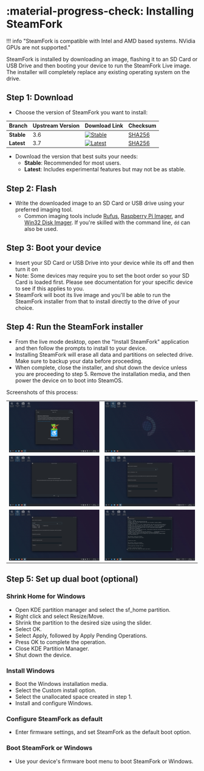 # :material-progress-check: Installing SteamFork

!!! info "SteamFork is compatible with Intel and AMD based systems.  NVidia GPUs are not supported."

SteamFork is installed by downloading an image, flashing it to an SD Card or USB Drive and then booting your device to run the SteamFork Live image.  The installer will completely replace any existing operating system on the drive.

## Step 1: Download

* Choose the version of SteamFork you want to install:

| Branch       | Upstream Version | Download Link                                                                                                           | Checksum                                                                                                           |
|--------------|------------------|-------------------------------------------------------------------------------------------------------------------------|--------------------------------------------------------------------------------------------------------------------|
| **Stable**   | 3.6              | [![Stable](https://img.shields.io/github/release/SteamFork/distribution.svg?labelColor=111111&color=5998FF&label=Stable&style=flat)](https://www.steamfork.org/images/installer/steamfork-rel-latest-x86_64.iso) | [SHA256](https://www.steamfork.org/images/installer/steamfork-rel-latest-x86_64.iso.sha256)                       |
| **Latest**   | 3.7              | [![Latest](https://img.shields.io/badge/Latest-3.7-FF9900?labelColor=111111&style=flat)](https://www.steamfork.org/images/installer/steamfork-testing-latest-x86_64.iso) | [SHA256](https://www.steamfork.org/images/installer/steamfork-testing-latest-x86_64.iso.sha256)                   |

* Download the version that best suits your needs:
  * **Stable**: Recommended for most users.
  * **Latest**: Includes experimental features but may not be as stable.

## Step 2: Flash

* Write the downloaded image to an SD Card or USB drive using your preferred imaging tool.
    * Common imaging tools include [Rufus](https://rufus.ie/), [Raspberry Pi Imager](https://www.raspberrypi.com/software/), and [Win32 Disk Imager](https://sourceforge.net/projects/win32diskimager/).  If you're skilled with the command line, `dd` can also be used.

## Step 3: Boot your device

* Insert your SD Card or USB Drive into your device while its off and then turn it on
* Note: Some devices may require you to set the boot order so your SD Card is loaded first.  Please see documentation for your specific device to see if this applies to you.
* SteamFork will boot its live image and you'll be able to run the SteamFork installer from that to install directly to the drive of your choice.

## Step 4: Run the SteamFork installer

* From the live mode desktop, open the "Install SteamFork" application and then follow the prompts to install to your device.
* Installing SteamFork will erase all data and partitions on selected drive. Make sure to backup your data before proceeding.
* When complete, close the installer, and shut down the device unless you are proceeding to step 5.  Remove the installation media, and then power the device on to boot into SteamOS.

Screenshots of this process:

<table>
  <tr>
    <td><img src="../../_inc/images/install/ksnip_20240603-041039.png"/></td>
    <td><img src="../../_inc/images/install/ksnip_20240603-041127.png"/></td>
  </tr>
  <tr>
    <td><img src="../../_inc/images/install/ksnip_20240603-041200.png"/></td>
    <td><img src="../../_inc/images/install/ksnip_20240603-041232.png"/></td>
  </tr>
  <tr>
    <td><img src="../../_inc/images/install/ksnip_20240603-041323.png"/></td>
    <td><img src="../../_inc/images/install/ksnip_20240603-043344.png"/></td>
  </tr>
</table>

## Step 5: Set up dual boot (optional)

### Shrink Home for Windows

* Open KDE partition manager and select the sf_home partition.
* Right click and select Resize/Move.
* Shrink the partition to the desired size using the slider.
* Select OK.
* Select Apply, followed by Apply Pending Operations.
* Press OK to complete the operation.
* Close KDE Partition Manager.
* Shut down the device.

### Install Windows

* Boot the Windows installation media.
* Select the Custom install option.
* Select the unallocated space created in step 1.
* Install and configure Windows.

### Configure SteamFork as default

* Enter firmware settings, and set SteamFork as the default boot option.

### Boot SteamFork or Windows

* Use your device's firmware boot menu to boot SteamFork or Windows.
